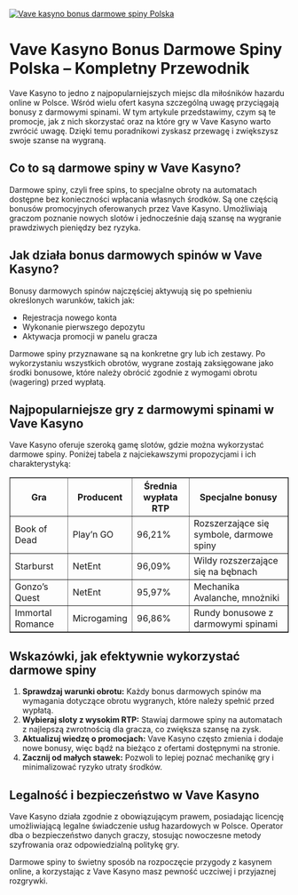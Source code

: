 [![Vave kasyno bonus darmowe spiny Polska](https://123-caf.pages.dev/gitsignup.png)](https://vrmoo.ru/Bt82HjjY)

<h1>Vave Kasyno Bonus Darmowe Spiny Polska – Kompletny Przewodnik</h1> <p>Vave Kasyno to jedno z najpopularniejszych miejsc dla miłośników hazardu online w Polsce. Wśród wielu ofert kasyna szczególną uwagę przyciągają bonusy z darmowymi spinami. W tym artykule przedstawimy, czym są te promocje, jak z nich skorzystać oraz na które gry w Vave Kasyno warto zwrócić uwagę. Dzięki temu poradnikowi zyskasz przewagę i zwiększysz swoje szanse na wygraną.</p>  <h2>Co to są darmowe spiny w Vave Kasyno?</h2> <p>Darmowe spiny, czyli free spins, to specjalne obroty na automatach dostępne bez konieczności wpłacania własnych środków. Są one częścią bonusów promocyjnych oferowanych przez Vave Kasyno. Umożliwiają graczom poznanie nowych slotów i jednocześnie dają szansę na wygranie prawdziwych pieniędzy bez ryzyka.</p>  <h2>Jak działa bonus darmowych spinów w Vave Kasyno?</h2> <p>Bonusy darmowych spinów najczęściej aktywują się po spełnieniu określonych warunków, takich jak:</p> <ul>   <li>Rejestracja nowego konta</li>   <li>Wykonanie pierwszego depozytu</li>   <li>Aktywacja promocji w panelu gracza</li> </ul> <p>Darmowe spiny przyznawane są na konkretne gry lub ich zestawy. Po wykorzystaniu wszystkich obrotów, wygrane zostają zaksięgowane jako środki bonusowe, które należy obrócić zgodnie z wymogami obrotu (wagering) przed wypłatą.</p>  <h2>Najpopularniejsze gry z darmowymi spinami w Vave Kasyno</h2> <p>Vave Kasyno oferuje szeroką gamę slotów, gdzie można wykorzystać darmowe spiny. Poniżej tabela z najciekawszymi propozycjami i ich charakterystyką:</p> <table border="1" cellspacing="0" cellpadding="8">   <thead>     <tr>       <th>Gra</th>       <th>Producent</th>       <th>Średnia wypłata RTP</th>       <th>Specjalne bonusy</th>     </tr>   </thead>   <tbody>     <tr>       <td>Book of Dead</td>       <td>Play’n GO</td>       <td>96,21%</td>       <td>Rozszerzające się symbole, darmowe spiny</td>     </tr>     <tr>       <td>Starburst</td>       <td>NetEnt</td>       <td>96,09%</td>       <td>Wildy rozszerzające się na bębnach</td>     </tr>     <tr>       <td>Gonzo’s Quest</td>       <td>NetEnt</td>       <td>95,97%</td>       <td>Mechanika Avalanche, mnożniki</td>     </tr>     <tr>       <td>Immortal Romance</td>       <td>Microgaming</td>       <td>96,86%</td>       <td>Rundy bonusowe z darmowymi spinami</td>     </tr>   </tbody> </table>  <h2>Wskazówki, jak efektywnie wykorzystać darmowe spiny</h2> <ol>   <li><strong>Sprawdzaj warunki obrotu:</strong> Każdy bonus darmowych spinów ma wymagania dotyczące obrotu wygranych, które należy spełnić przed wypłatą.</li>   <li><strong>Wybieraj sloty z wysokim RTP:</strong> Stawiaj darmowe spiny na automatach z najlepszą zwrotnością dla gracza, co zwiększa szansę na zysk.</li>   <li><strong>Aktualizuj wiedzę o promocjach:</strong> Vave Kasyno często zmienia i dodaje nowe bonusy, więc bądź na bieżąco z ofertami dostępnymi na stronie.</li>   <li><strong>Zacznij od małych stawek:</strong> Pozwoli to lepiej poznać mechanikę gry i minimalizować ryzyko utraty środków.</li> </ol>  <h2>Legalność i bezpieczeństwo w Vave Kasyno</h2> <p>Vave Kasyno działa zgodnie z obowiązującym prawem, posiadając licencję umożliwiającą legalne świadczenie usług hazardowych w Polsce. Operator dba o bezpieczeństwo danych graczy, stosując nowoczesne metody szyfrowania oraz odpowiedzialną politykę gry.</p>  <p>Darmowe spiny to świetny sposób na rozpoczęcie przygody z kasynem online, a korzystając z Vave Kasyno masz pewność uczciwej i przyjaznej rozgrywki.</p>